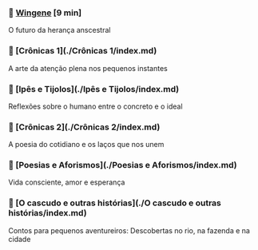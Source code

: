 ### 📄 [Wingene](./wingene-o-futuro-da-heranca-anscestral.html) <span class="word-count">[9 min]</span>
O futuro da herança anscestral

### 📁 [Crônicas 1](./Crônicas 1/index.md)
A arte da atenção plena nos pequenos instantes
### 📁 [Ipês e Tijolos](./Ipês e Tijolos/index.md)
Reflexões sobre o humano entre o concreto e o ideal
### 📁 [Crônicas 2](./Crônicas 2/index.md)
A poesia do cotidiano e os laços que nos unem
### 📁 [Poesias e Aforismos](./Poesias e Aforismos/index.md)
Vida consciente, amor e esperança
### 📁 [O cascudo e outras histórias](./O cascudo e outras histórias/index.md)
Contos para pequenos aventureiros: Descobertas no rio, na fazenda e na cidade
